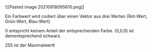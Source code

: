 ![[Pasted image 20210818095610.png]]

Ein Farbwert wird codiert über einen Vektor aus drei Werten (Rot-Wert, Grün-Wert, Blau-Wert)

0 entspricht keinem Anteil der entsprechenden Farbe. (0,0,0) ist dementsprechend schwarz.

255 ist der Maximalwertt